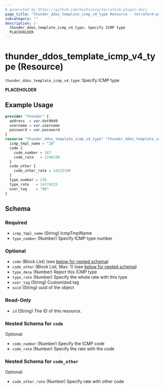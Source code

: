 ```yaml
---
# generated by https://github.com/hashicorp/terraform-plugin-docs
page_title: "thunder_ddos_template_icmp_v4_type Resource - terraform-provider-thunder"
subcategory: ""
description: |-
  thunder_ddos_template_icmp_v4_type: Specify ICMP type
  PLACEHOLDER
---
```


# thunder_ddos_template_icmp_v4_type (Resource)

`thunder_ddos_template_icmp_v4_type`: Specify ICMP type

__PLACEHOLDER__

## Example Usage

```terraform
provider "thunder" {
  address  = var.dut9049
  username = var.username
  password = var.password
}
resource "thunder_ddos_template_icmp_v4_type" "thunder_ddos_template_icmp_v4_type" {
  icmp_tmpl_name = "20"
  code {
    code_number = 167
    code_rate   = 1248190
  }
  code_other {
    code_other_rate = 14325190
  }
  type_number = 230
  type_rate   = 14374233
  user_tag    = "66"
}
```

<!-- schema generated by tfplugindocs -->
## Schema

### Required

- `icmp_tmpl_name` (String) IcmpTmplName
- `type_number` (Number) Specify ICMP type number

### Optional

- `code` (Block List) (see [below for nested schema](#nestedblock--code))
- `code_other` (Block List, Max: 1) (see [below for nested schema](#nestedblock--code_other))
- `type_deny` (Number) Reject this ICMP type
- `type_rate` (Number) Specify the whole rate with this type
- `user_tag` (String) Customized tag
- `uuid` (String) uuid of the object

### Read-Only

- `id` (String) The ID of this resource.

<a id="nestedblock--code"></a>
### Nested Schema for `code`

Optional:

- `code_number` (Number) Specify the ICMP code
- `code_rate` (Number) Specify the rate with the code


<a id="nestedblock--code_other"></a>
### Nested Schema for `code_other`

Optional:

- `code_other_rate` (Number) Specify rate with other code


